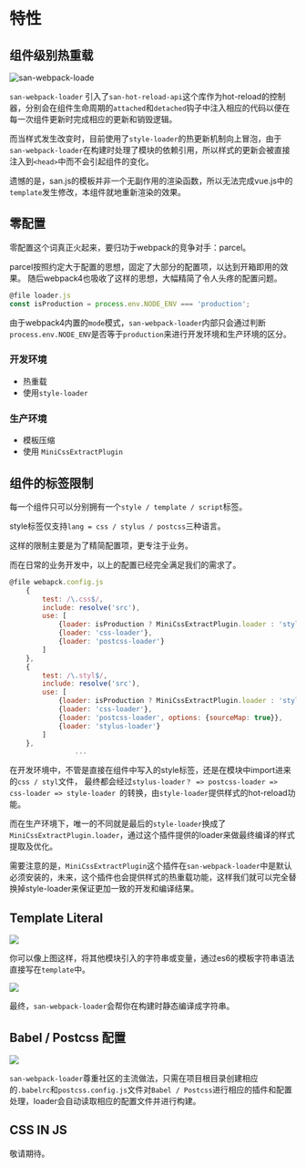 
# 特性
## 组件级别热重载

![san-webpack-loade](http://ov35lvdq9.bkt.clouddn.com/san-webpack-hot.gif)

`san-webpack-loader` 引入了`san-hot-reload-api`这个库作为hot-reload的控制器，分别会在组件生命周期的`attached`和`detached`钩子中注入相应的代码以便在每一次组件更新时完成相应的更新和销毁逻辑。

而当样式发生改变时，目前使用了`style-loader`的热更新机制向上冒泡，由于`san-webpack-loader`在构建时处理了模块的依赖引用，所以样式的更新会被直接注入到`<head>`中而不会引起组件的变化。

遗憾的是，san.js的模板并非一个无副作用的渲染函数，所以无法完成vue.js中的`template`发生修改，本组件就地重新渲染的效果。

## 零配置
零配置这个词真正火起来，要归功于webpack的竞争对手：parcel。

parcel按照约定大于配置的思想，固定了大部分的配置项，以达到开箱即用的效果。
随后webpack4也吸收了这样的思想，大幅精简了令人头疼的配置问题。

```js
@file loader.js
const isProduction = process.env.NODE_ENV === 'production';
```

由于webpack4内置的`mode`模式，`san-webpack-loader`内部只会通过判断`process.env.NODE_ENV`是否等于`production`来进行开发环境和生产环境的区分。

### 开发环境
- 热重载
- 使用`style-loader`

### 生产环境
- 模板压缩
- 使用 `MiniCssExtractPlugin`


## 组件的标签限制

每一个组件只可以分别拥有一个`style / template / script`标签。

style标签仅支持`lang = css / stylus / postcss`三种语言。

这样的限制主要是为了精简配置项，更专注于业务。

而在日常的业务开发中，以上的配置已经完全满足我们的需求了。

```js
@file webapck.config.js
    {
        test: /\.css$/,
        include: resolve('src'),
        use: [
            {loader: isProduction ? MiniCssExtractPlugin.loader : 'style-loader'},
            {loader: 'css-loader'},
            {loader: 'postcss-loader'}
        ]
    },
    {
        test: /\.styl$/,
        include: resolve('src'),
        use: [
            {loader: isProduction ? MiniCssExtractPlugin.loader : 'style-loader'},
            {loader: 'css-loader'},
            {loader: 'postcss-loader', options: {sourceMap: true}},
            {loader: 'stylus-loader'}
        ]
    },
                ...
```

在开发环境中，不管是直接在组件中写入的style标签，还是在模块中import进来的`css / styl`文件，
最终都会经过`stylus-loader？ => postcss-loader => css-loader => style-loader `的转换，由`style-loader`提供样式的hot-reload功能。

而在生产环境下，唯一的不同就是最后的`style-loader`换成了`MiniCssExtractPlugin.loader`，通过这个插件提供的loader来做最终编译的样式提取及优化。

需要注意的是，`MiniCssExtractPlugin`这个插件在`san-webpack-loader`中是默认必须安装的，未来，这个插件也会提供样式的热重载功能，这样我们就可以完全替换掉style-loader来保证更加一致的开发和编译结果。

## Template Literal

![](http://ov35lvdq9.bkt.clouddn.com/15233423130901.jpg)

你可以像上图这样，将其他模块引入的字符串或变量，通过es6的模板字符串语法直接写在`template`中。

![](http://ov35lvdq9.bkt.clouddn.com/15233424662700.jpg)

最终，`san-webpack-loader`会帮你在构建时静态编译成字符串。


## Babel / Postcss 配置
![](http://ov35lvdq9.bkt.clouddn.com/15233427525860.jpg)

`san-webpack-loader`尊重社区的主流做法，只需在项目根目录创建相应的`.babelrc`和`postcss.config.js`文件对`Babel / Postcss`进行相应的插件和配置处理，loader会自动读取相应的配置文件并进行构建。


## CSS IN JS
敬请期待。
